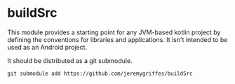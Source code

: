 # buildSrc

This module provides a starting point for any JVM-based kotlin project by
defining the conventions for libraries and applications. It isn't intended to be used as an 
Android project.

It should be distributed as a git submodule.

`git submodule add https://github.com/jeremygriffes/buildSrc`

